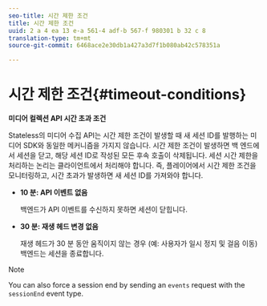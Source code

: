 ```yaml
---
seo-title: 시간 제한 조건
title: 시간 제한 조건
uuid: 2 a 4 ea 13 e-a 561-4 adf-b 567-f 980301 b 32 c 8
translation-type: tm+mt
source-git-commit: 6468ace2e30db1a427a3d7f1b080ab42c578351a

---
```



# 시간 제한 조건{#timeout-conditions}

**미디어 컬렉션 API 시간 초과 조건**

Stateless의 미디어 수집 API는 시간 제한 조건이 발생할 때 새 세션 ID를 발행하는 미디어 SDK와 동일한 메커니즘을 가지지 않습니다. 시간 제한 조건이 발생하면 백 엔드에서 세션을 닫고, 해당 세션 ID로 작성된 모든 후속 호출이 삭제됩니다. 세션 시간 제한을 처리하는 논리는 클라이언트에서 처리해야 합니다. 즉, 플레이어에서 시간 제한 조건을 모니터링하고, 시간 초과가 발생하면 새 세션 ID를 가져와야 합니다.

* **10 분: API 이벤트 없음**

   백엔드가 API 이벤트를 수신하지 못하면 세션이 닫힙니다.
* **30 분: 재생 헤드 변경 없음**

   재생 헤드가 30 분 동안 움직이지 않는 경우 (예: 사용자가 일시 정지 및 걸음 이동) 백엔드는 세션을 종료합니다.

>[!NOTE]
>
>You can also force a session end by sending an `events` request with the `sessionEnd` event type.

